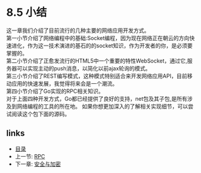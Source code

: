 # 8.5 小结
这一章我们介绍了目前流行的几种主要的网络应用开发方式。   
第一小节介绍了网络编程中的基础:Socket编程，因为现在网络正在朝云的方向快速进化，作为这一技术演进的基石的的socket知识，作为开发者的你，是必须要掌握的。   
第二小节介绍了正愈发流行的HTML5中一个重要的特性WebSocket，通过它,服务器可以实现主动的push消息，以简化以前ajax轮询的模式。   
第三小节介绍了REST编写模式，这种模式特别适合来开发网络应用API，目前移动应用的快速发展，我觉得将来会是一个潮流。   
第四小节介绍了Go实现的RPC相关知识。   
对于上面四种开发方式，Go都已经提供了良好的支持，net包及其子包,是所有涉及到网络编程的工具的所在地。
如果你想更加深入的了解相关实现细节，可以尝试阅读这个包下面的源码。

## links
   * [目录](<preface.md>)
   * 上一节: [RPC](<08.4.md>)
   * 下一章: [安全与加密](<09.0.md>)

